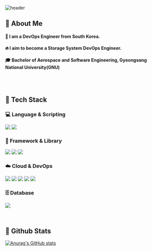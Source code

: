 ![header](https://capsule-render.vercel.app/api?type=venom&color=auto&height=300&section=header&text=I%20AM%20BRO_O&fontSize=90&stroke=000000&theme=default)
  
## 👀 About Me
  #### :raising_hand: I am a DevOps Engineer from South Korea.<br/>
  #### :fire: I aim to become a Storage System DevOps Engineer.<br/>
  #### :mortar_board: Bachelor of Aerospace and Software Engineering, Gyeongsang National University(GNU)
  <br/>
  <br/>
  
## 🧱 Tech Stack
  ### 💻 Language & Scripting
  <p>
    <img src="https://img.shields.io/badge/Python-3776AB?style=for-the-badge&logo=python&logoColor=white"/>
    <img src="https://img.shields.io/badge/JavaScript-F7DF1E?style=for-the-badge&logo=JavaScript&logoColor=white"/>
  </p>
  
  ### 🧰 Framework & Library
  <p>
    <img src="https://img.shields.io/badge/Django-092E20?style=for-the-badge&logo=django&logoColor=white"/>
    <img src="https://img.shields.io/badge/React-20232A?style=for-the-badge&logo=react&logoColor=61DAFB"/>
    <img src="https://img.shields.io/badge/Tailwind_CSS-38B2AC?style=for-the-badge&logo=tailwind-css&logoColor=white"/>
  </p>

  ### ☁️ Cloud & DevOps
  <p>
    <img src="https://img.shields.io/badge/Amazon_AWS-FF9900?style=for-the-badge&logo=amazonaws&logoColor=white"/>
    <img src="https://img.shields.io/badge/kubernetes-%23326ce5.svg?style=for-the-badge&logo=kubernetes&logoColor=white"/>
    <img src="https://img.shields.io/badge/terraform-%235835CC.svg?style=for-the-badge&logo=terraform&logoColor=white"/>
    <img src="https://img.shields.io/badge/ansible-%231A1918.svg?style=for-the-badge&logo=ansible&logoColor=white"/>
    <img src="https://img.shields.io/badge/Jenkins-D24939?style=for-the-badge&logo=Jenkins&logoColor=white"/>
  </p>
  
  ### 🗄️ Database
  <p>
    <img src="https://img.shields.io/badge/MySQL-00000F?style=for-the-badge&logo=mysql&logoColor=white"/>
  </p>
  <br/>

## 🤔 Github Stats
  [![Anurag's GitHub stats](https://github-readme-stats.vercel.app/api?username=Bro-o)](https://github.com/anuraghazra/github-readme-stats)
  
<!--
**Bro-o/Bro-o** is a ✨ _special_ ✨ repository because its `README.md` (this file) appears on your GitHub profile.

Here are some ideas to get you started:

- 🔭 I’m currently working on ...
- 🌱 I’m currently learning ...
- 👯 I’m looking to collaborate on ...
- 🤔 I’m looking for help with ...
- 💬 Ask me about ...
- 📫 How to reach me: ...
- 😄 Pronouns: ...
- ⚡ Fun fact: ...
-->
